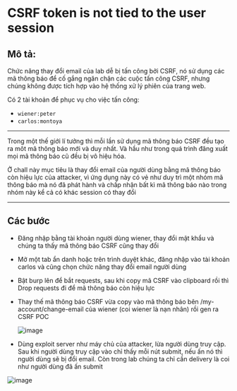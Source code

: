 # CSRF token is not tied to the user session

## Mô tả:

Chức năng thay đổi email của lab dễ bị tấn công bởi CSRF, nó sử dụng các mã thông báo để cố  gắng ngăn chặn các cuộc tấn công CSRF, nhưng chúng không được tích hợp  vào hệ thống xử lý phiên của trang web.   

Có 2 tài khoản để phục vụ cho việc tấn công:

- `wiener:peter`            
- `carlos:montoya`        

---

Trong một thế giới lí tưởng thì mỗi lần sử dụng mã thông báo CSRF đều tạo ra môt mã thông báo mới và duy nhất. Và hầu như trong quá trình đăng xuất mọi mã thông báo cũ đều bị vô hiệu hóa.

Ở chall này mục tiêu là thay đổi email của người dùng bằng mã thông báo còn hiệu lực của attacker, vì ứng dụng này có vẻ như duy trì một nhóm mã thông báo mà nó đã phát hành và chấp nhận bất kì mã thông báo nào trong nhóm này kể cả có khác session có thay đổi

---

## Các bước

+ Đăng nhập bằng tài khoản người dùng wiener, thay đổi mật khẩu và chúng ta thấy mã thông báo CSRF cũng thay đổi

+ Mở một tab ẩn danh hoặc trên trình duyệt khác, đăng nhập vào tài khoản carlos và cũng chọn chức năng thay đổi email người dùng

+ Bật burp lên để bắt requests, sau khi copy mã CSRF vào clipboard rồi thì Drop requests đi để mã thông báo còn hiệu lực

+ Thay thế mã thông báo CSRF vừa copy vào mã thông báo bên /my-account/change-email của wiener (coi wiener là nạn nhân) rồi gen ra CSRF POC 

  ![image](https://user-images.githubusercontent.com/68894302/173544090-84ba2f6b-67d2-417b-aeec-fd9899c3ad16.png)

+ Dùng exploit server như máy chủ của attacker, lừa người dùng truy cập. Sau khi người dùng truy cập vào chỉ thấy mỗi nút submit,  nếu ấn nó thì người dùng sẽ bị đổi email. Còn trong lab chúng ta chỉ cần delivery là coi như người dùng đã ấn submit

![image](https://user-images.githubusercontent.com/68894302/173545025-1a6e7bdb-df52-45d5-b274-1134379d7eca.png)             